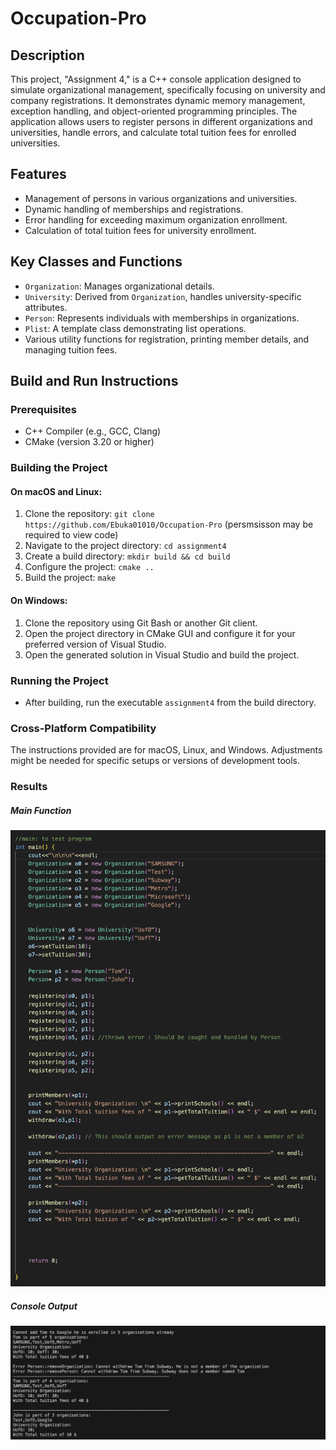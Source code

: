 # Occupation-Pro

## Description
This project, "Assignment 4," is a C++ console application designed to simulate organizational management, specifically focusing on university and company registrations. It demonstrates dynamic memory management, exception handling, and object-oriented programming principles. The application allows users to register persons in different organizations and universities, handle errors, and calculate total tuition fees for enrolled universities.

## Features
- Management of persons in various organizations and universities.
- Dynamic handling of memberships and registrations.
- Error handling for exceeding maximum organization enrollment.
- Calculation of total tuition fees for university enrollment.

## Key Classes and Functions
- `Organization`: Manages organizational details.
- `University`: Derived from `Organization`, handles university-specific attributes.
- `Person`: Represents individuals with memberships in organizations.
- `Plist`: A template class demonstrating list operations.
- Various utility functions for registration, printing member details, and managing tuition fees.

## Build and Run Instructions

### Prerequisites
- C++ Compiler (e.g., GCC, Clang)
- CMake (version 3.20 or higher)

### Building the Project

#### On macOS and Linux:
1. Clone the repository: `git clone https://github.com/Ebuka01010/Occupation-Pro` (persmsisson may be required to view code)
2. Navigate to the project directory: `cd assignment4`
3. Create a build directory: `mkdir build && cd build`
4. Configure the project: `cmake ..`
5. Build the project: `make`

#### On Windows:
1. Clone the repository using Git Bash or another Git client.
2. Open the project directory in CMake GUI and configure it for your preferred version of Visual Studio.
3. Open the generated solution in Visual Studio and build the project.

### Running the Project
- After building, run the executable `assignment4` from the build directory.

### Cross-Platform Compatibility
The instructions provided are for macOS, Linux, and Windows. Adjustments might be needed for specific setups or versions of development tools.

### Results

##### Main Function
![Main Function](./Results/mainFunction.png)

##### Console Output
![Console Output](./Results/consoleOutput.png)
